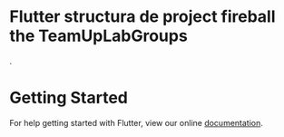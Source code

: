 # Flutter structura de project fireball the TeamUpLabGroups
.
# Getting Started

For help getting started with Flutter, view our online
[documentation](https://flutter.io/).
